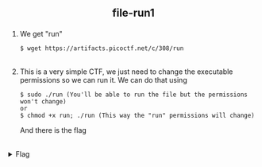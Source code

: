 ## <p style="text-align: center;">file-run1</p>

<ol>
    <li>
    We get "run"

    $ wget https://artifacts.picoctf.net/c/308/run
</li>
<br/>
    <li>
    This is a very simple CTF, we just need to change the executable permissions so we can run it. We can do that using

    $ sudo ./run (You'll be able to run the file but the permissions won't change)
    or
    $ chmod +x run; ./run (This way the "run" permissions will change)
</li>
And there is the flag
</ol>
<br/>
<details>
    <summary> Flag </summary>
    
    picoCTF{U51N6_Y0Ur_F1r57_F113_9bc52b6b}
</details>